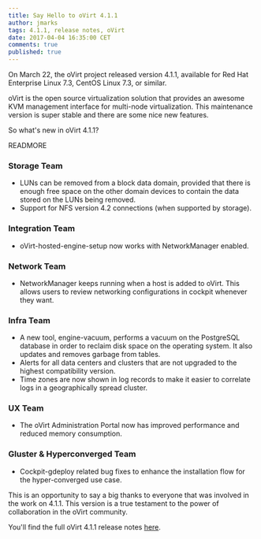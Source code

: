 ```yaml
---
title: Say Hello to oVirt 4.1.1
author: jmarks
tags: 4.1.1, release notes, oVirt
date: 2017-04-04 16:35:00 CET
comments: true
published: true
---
```


On March 22, the oVirt project released version 4.1.1, available for Red Hat Enterprise Linux 7.3, CentOS Linux 7.3, or similar.

oVirt is the open source virtualization solution that provides an awesome KVM management interface for multi-node virtualization. This maintenance version is super stable and there are some nice new features.

So what's new in oVirt 4.1.1?


READMORE

### Storage Team

* LUNs can be removed from a block data domain, provided that there is enough free space on the other domain devices to contain the data stored on the LUNs being removed.
* Support for NFS version 4.2 connections (when supported by storage).

### Integration Team

* oVirt-hosted-engine-setup now works with NetworkManager enabled.

### Network Team

* NetworkManager keeps running when a host is added to oVirt. This allows users to review networking configurations in cockpit whenever they want.

### Infra Team

* A new tool, engine-vacuum, performs a vacuum on the PostgreSQL database in order to reclaim disk space on the operating system. It also updates and removes garbage from tables.
* Alerts for all data centers and clusters that are not upgraded to the highest compatibility version.
* Time zones are now shown in log records to make it easier to correlate logs in a geographically spread cluster.

### UX Team

* The oVirt Administration Portal now has improved performance and reduced memory consumption.

### Gluster & Hyperconverged Team

* Cockpit-gdeploy related bug fixes to enhance the installation flow for the hyper-converged use case.

This is an opportunity to say a big thanks to everyone that was involved in the work on 4.1.1. This version is a true testament to the power of collaboration in the oVirt community.

You'll find the full oVirt 4.1.1 release notes [here](https://www.ovirt.org/release/4.1.1/).
